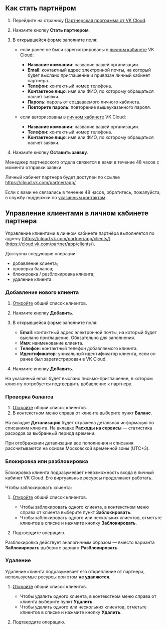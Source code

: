 ## Как стать партнёром

1. Перейдите на страницу [Партнерская программа от VK Cloud](https://cloud.vk.com/partner/).
1. Нажмите кнопку **Стать партнером**.
1. В открывшейся форме заполните поля:

    - если ранее не были зарегистрированы в [личном кабинете](https://msk.cloud.vk.com/app/) VK Cloud:

        - **Название компании**: название вашей организации.
        - **Email**: контактный адрес электронной почты, на который будет выслано приглашение и привязан личный кабинет партнера.
        - **Телефон**: контактный номер телефона.
        - **Контактное лицо**: имя или ФИО, по которому обращаться насчет заявки.
        - **Пароль**: пароль от создаваемого личного кабинета.
        - **Повторите пароль**: повторение вышеуказанного пароля.

    - если авторизованы в [личном кабинете](https://msk.cloud.vk.com/app/) VK Cloud:

        - **Название компании**: название вашей организации.
        - **Телефон**: контактный номер телефона.
        - **Контактное лицо**: имя или ФИО, по которому обращаться насчет заявки.

1. Нажмите кнопку **Оставить заявку**.

Менеджер партнерского отдела свяжется в вами в течение 48 часов с момента отправки заявки.

<info>

Личный кабинет партнера будет доступен по ссылке https://cloud.vk.com/partner/app/

</info>

<warn>

Если с вами не связались в течение 48 часов, обратитесь, пожалуйста, в службу поддержки по [указанным контактам](/intro/start/support/support-info).

</warn>

## Управление клиентами в личном кабинете партнера

Управление клиентами в личном кабинете партнёра выполняется по адресу [https://cloud.vk.com/partner/app/clients/](https://cloud.vk.com/partner/app/clients/).

Доступны следующие операции:

- добавление клиента;
- проверка баланса;
- блокировка / разблокировка клиента;
- удаление клиента.

### Добавление нового клиента

1. [Откройте](https://cloud.vk.com/partner/app/clients/) общий список клиентов.
1. Нажмите кнопку **Добавить**.
1. В открывшейся форме заполните поля:

    - **Email**: контактный адрес электронной почты, на который будет выслано приглашение. Обязательно для заполнения.
    - **Имя**: наименование клиента.
    - **Телефон**: контактный телефон добавляемого клиента.
    - **Идентификатор**: уникальный идентификатор клиента, если он ранее был зарегистрирован в VK Cloud.

1. Нажмите кнопку **Добавить**.

<info>

На указанный email будет выслано письмо-приглашение, в котором клиенту потребуется подтвердить добавление к партнеру.

</info>

### Проверка баланса

1. [Откройте](https://cloud.vk.com/partner/app/clients/) общий список клиентов.
1. В контекстном меню справа от клиента выберите пункт **Баланс**.

На вкладке **Детализация** будет отражена детальная информация по списаниям клиента. На вкладке **Расходы на сервисы** — статистика расходов за выбранный период времени.

<info>

При отображении детализации все пополнения и списания рассчитываются на основе Московской временной зоны (UTC+3).

</info>

### Блокировка или разблокировка

<warn>

Блокировка клиента подразумевает невозможность входа в личный кабинет VK Cloud. Его виртуальные ресурсы продолжают работать.

</warn>

Чтобы заблокировать клиента:

1. [Откройте](https://cloud.vk.com/partner/app/clients/) общий список клиентов.

    - Чтобы заблокировать одного клиента, в контекстном меню справа от клиента выберите пункт **Заблокировать**.
    - Чтобы заблокировать одного или нескольких клиентов, отметьте клиентов в списке и нажмите кнопку **Заблокировать**.

1. Подтвердите операцию.

<info>

Разблокировка действует аналогичным образом — вместо варианта **Заблокировать** выберите вариант **Разблокировать**.

</info>

### Удаление

<warn>

Удаление клиента подразумевает его открепление от партнера, используемые ресурсы при этом **не удаляются**.

</warn>

1. [Откройте](https://cloud.vk.com/partner/app/clients/) общий список клиентов.

    - Чтобы удалить одного клиента, в контекстном меню справа от клиента выберите пункт **Удалить**.
    - Чтобы удалить одного или нескольких клиентов, отметьте клиентов в списке и нажмите кнопку **Удалить**.

1. Подтвердите операцию.

